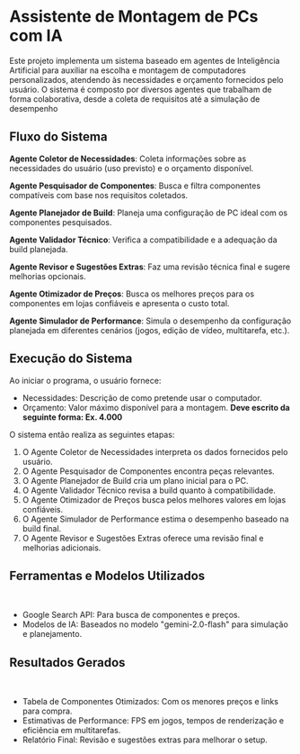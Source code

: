 # Assistente de Montagem de PCs com IA
Este projeto implementa um sistema baseado em agentes de Inteligência Artificial para auxiliar na escolha e montagem de computadores personalizados, atendendo às necessidades e orçamento fornecidos pelo usuário. O sistema é composto por diversos agentes que trabalham de forma colaborativa, desde a coleta de requisitos até a simulação de desempenho


## Fluxo do Sistema

**Agente Coletor de Necessidades**: Coleta informações sobre as necessidades do usuário (uso previsto) e o orçamento disponível.

**Agente Pesquisador de Componentes**: Busca e filtra componentes compatíveis com base nos requisitos coletados.

**Agente Planejador de Build**: Planeja uma configuração de PC ideal com os componentes pesquisados.

**Agente Validador Técnico**: Verifica a compatibilidade e a adequação da build planejada.

**Agente Revisor e Sugestões Extras**: Faz uma revisão técnica final e sugere melhorias opcionais.

**Agente Otimizador de Preços**: Busca os melhores preços para os componentes em lojas confiáveis e apresenta o custo total.

**Agente Simulador de Performance**: Simula o desempenho da configuração planejada em diferentes cenários (jogos, edição de vídeo, multitarefa, etc.).

## Execução do Sistema

Ao iniciar o programa, o usuário fornece:
&nbsp;
* Necessidades: Descrição de como pretende usar o computador.
&nbsp;
* Orçamento: Valor máximo disponível para a montagem. **Deve escrito da seguinte forma: Ex. 4.000**
&nbsp;

O sistema então realiza as seguintes etapas:
&nbsp;
1. O Agente Coletor de Necessidades interpreta os dados fornecidos pelo usuário.
&nbsp;
2. O Agente Pesquisador de Componentes encontra peças relevantes.
&nbsp;
3. O Agente Planejador de Build cria um plano inicial para o PC.
&nbsp;
4. O Agente Validador Técnico revisa a build quanto à compatibilidade.
&nbsp;
5. O Agente Otimizador de Preços busca pelos melhores valores em lojas confiáveis.
&nbsp;
6. O Agente Simulador de Performance estima o desempenho baseado na build final.
&nbsp;
7. O Agente Revisor e Sugestões Extras oferece uma revisão final e melhorias adicionais.

## Ferramentas e Modelos Utilizados
&nbsp;
* Google Search API: Para busca de componentes e preços.
&nbsp;
* Modelos de IA: Baseados no modelo "gemini-2.0-flash" para simulação e planejamento.
&nbsp;
## Resultados Gerados
&nbsp;
* Tabela de Componentes Otimizados: Com os menores preços e links para compra.
&nbsp;
* Estimativas de Performance: FPS em jogos, tempos de renderização e eficiência em multitarefas.
&nbsp;
* Relatório Final: Revisão e sugestões extras para melhorar o setup.
&nbsp;
